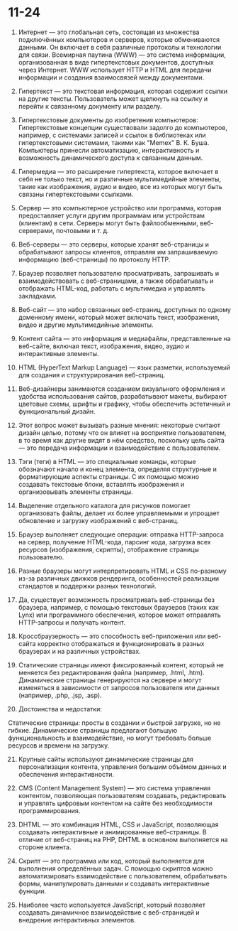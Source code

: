# 11-24
1. Интернет — это глобальная сеть, состоящая из множества подключённых компьютеров и серверов, которые обмениваются данными. Он включает в себя различные протоколы и технологии для связи.
Всемирная паутина (WWW) — это система информации, организованная в виде гипертекстовых документов, доступных через Интернет. WWW использует HTTP и HTML для передачи информации и создания взаимосвязей между документами.

2. Гипертекст — это текстовая информация, которая содержит ссылки на другие тексты. Пользователь может щелкнуть на ссылку и перейти к связанному документу или разделу.

3. Гипертекстовые документы до изобретения компьютеров:
Гипертекстовые концепции существовали задолго до компьютеров, например, с системами записей и ссылок в библиотеках или гипертекстовыми системами, такими как "Memex" В. К. Буша. Компьютеры принесли автоматизацию, интерактивность и возможность динамического доступа к связанным данным.

4. Гипермедиа — это расширение гипертекста, которое включает в себя не только текст, но и различные мультимедийные элементы, такие как изображения, аудио и видео, все из которых могут быть связаны гипертекстовыми ссылками.

5. Сервер — это компьютерное устройство или программа, которая предоставляет услуги другим программам или устройствам (клиентам) в сети. Серверы могут быть файлообменными, веб-серверами, почтовыми и т. д.

6. Веб-серверы — это серверы, которые хранят веб-страницы и обрабатывают запросы клиентов, отправляя им запрашиваемую информацию (веб-страницы) по протоколу HTTP.

7. Браузер позволяет пользователю просматривать, запрашивать и взаимодействовать с веб-страницами, а также обрабатывать и отображать HTML-код, работать с мультимедиа и управлять закладками.

8. Веб-сайт — это набор связанных веб-страниц, доступных по одному доменному имени, который может включать текст, изображения, видео и другие мультимедийные элементы.

9. Контент сайта — это информация и медиафайлы, представленные на веб-сайте, включая текст, изображения, видео, аудио и интерактивные элементы.

10. HTML (HyperText Markup Language) — язык разметки, используемый для создания и структурирования веб-страниц.

11. Веб-дизайнеры занимаются созданием визуального оформления и удобства использования сайтов, разрабатывают макеты, выбирают цветовые схемы, шрифты и графику, чтобы обеспечить эстетичный и функциональный дизайн.

12. Этот вопрос может вызывать разные мнения: некоторые считают дизайн целью, потому что он влияет на восприятие пользователем, в то время как другие видят в нём средство, поскольку цель сайта — это передача информации и взаимодействие с пользователем.

13. Тэги (теги) в HTML — это специальные команды, которые обозначают начало и конец элемента, определяя структурные и форматирующие аспекты страницы. С их помощью можно создавать текстовые блоки, вставлять изображения и организовывать элементы страницы.

14. Выделение отдельного каталога для рисунков помогает организовать файлы, делает их более управляемыми и упрощает обновление и загрузку изображений с веб-страниц.

15. Браузер выполняет следующие операции: отправка HTTP-запроса на сервер, получение HTML-кода, парсинг кода, загрузка всех ресурсов (изображения, скрипты), отображение страницы пользователю.

16. Разные браузеры могут интерпретировать HTML и CSS по-разному из-за различных движков рендеринга, особенностей реализации стандартов и поддержки разных технологий.

17. Да, существует возможность просматривать веб-страницы без браузера, например, с помощью текстовых браузеров (таких как Lynx) или программного обеспечения, которое может отправлять HTTP-запросы и получать контент.

18. Кроссбраузерность — это способность веб-приложения или веб-сайта корректно отображаться и функционировать в разных браузерах и на различных устройствах.

19. Статические страницы имеют фиксированный контент, который не меняется без редактирования файла (например, .html, .htm). Динамические страницы генерируются на сервере и могут изменяться в зависимости от запросов пользователя или данных (например, .php, .jsp, .asp).

20. Достоинства и недостатки:

Статические страницы: просты в создании и быстрой загрузке, но не гибкие. Динамические страницы предлагают большую функциональность и взаимодействие, но могут требовать больше ресурсов и времени на загрузку.

21. Крупные сайты используют динамические страницы для персонализации контента, управления большим объёмом данных и обеспечения интерактивности.

22. CMS (Content Management System) — это система управления контентом, позволяющая пользователям создавать, редактировать и управлять цифровым контентом на сайте без необходимости программирования.

23. DHTML — это комбинация HTML, CSS и JavaScript, позволяющая создавать интерактивные и анимированные веб-страницы. В отличие от веб-страниц на PHP, DHTML в основном выполняется на стороне клиента.

24. Скрипт — это программа или код, который выполняется для выполнения определённых задач. С помощью скриптов можно автоматизировать взаимодействие с пользователем, обрабатывать формы, манипулировать данными и создавать интерактивные функции.

25. Наиболее часто используется JavaScript, который позволяет создавать динамичное взаимодействие с веб-страницей и внедрение интерактивных элементов.

